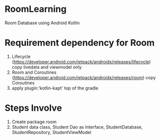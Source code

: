 # RoomLearning
Room Database using Android Kotlin
# Requirement dependency for Room
1) Lifecycle (https://developer.android.com/jetpack/androidx/releases/lifecycle) copy livedata and viewmodel only
2) Room and Coroutines (https://developer.android.com/jetpack/androidx/releases/room) copy Coroutines
3) apply plugin:'kotlin-kapt' top of the gradle
# Steps Involve
1) Create package room
2) Student data class, Student Dao as Interface, StudentDatabase, StudentRepository, StudentViewModel

